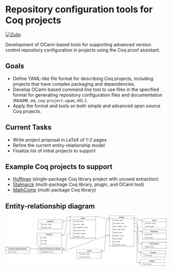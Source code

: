 # Repository configuration tools for Coq projects

[![Zulip][zulip-shield]][zulip-link]

[zulip-shield]: https://img.shields.io/badge/chat-on%20zulip-%23c1272d.svg
[zulip-link]: https://coq.zulipchat.com/#narrow/stream/237663-coq-community-devs.20.26.20users

Development of OCaml-based tools for supporting advanced version control repository configuration in projects using the Coq proof assistant.

## Goals

- Define YAML-like file format for describing Coq projects, including projects that have complex packaging and dependencies.
- Develop OCaml-based command line tool to use files in the specified format for generating repository configuration files and documentation (`README.md`, `coq-project.opam`, etc.).
- Apply the format and tools on both simple and advanced open source Coq projects.

## Current Tasks

- Write project proposal in LaTeX of 1-2 pages
- Refine the current entity-relationship model
- Finalize list of initial projects to support

## Example Coq projects to support

- [Huffman](https://github.com/coq-community/huffman) (single-package Coq library project with unused extraction)
- [Stalmarck](https://github.com/coq-community/stalmarck) (multi-package Coq library, plugin, and OCaml tool)
- [MathComp](https://github.com/math-comp/math-comp) (multi-package Coq library)

## Entity-relationship diagram

<img src="er-diagram.svg" width="900" alt="ER diagram">

